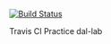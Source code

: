 [![Build Status](https://travis-ci.org/datalater/ci-practice.svg?branch=master)](https://travis-ci.org/datalater/ci-practice)

Travis CI Practice dal-lab
